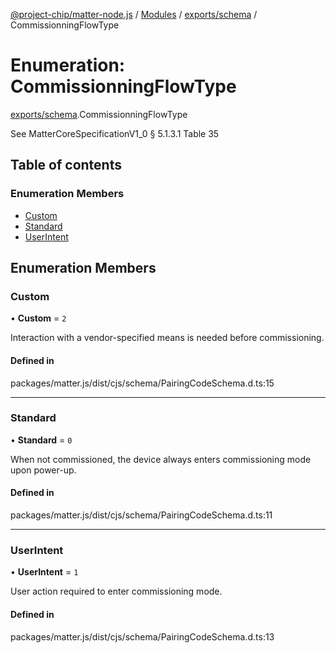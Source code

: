 [@project-chip/matter-node.js](../README.md) / [Modules](../modules.md) / [exports/schema](../modules/exports_schema.md) / CommissionningFlowType

# Enumeration: CommissionningFlowType

[exports/schema](../modules/exports_schema.md).CommissionningFlowType

See MatterCoreSpecificationV1_0 § 5.1.3.1 Table 35

## Table of contents

### Enumeration Members

- [Custom](exports_schema.CommissionningFlowType.md#custom)
- [Standard](exports_schema.CommissionningFlowType.md#standard)
- [UserIntent](exports_schema.CommissionningFlowType.md#userintent)

## Enumeration Members

### Custom

• **Custom** = ``2``

Interaction with a vendor-specified means is needed before commissioning.

#### Defined in

packages/matter.js/dist/cjs/schema/PairingCodeSchema.d.ts:15

___

### Standard

• **Standard** = ``0``

When not commissioned, the device always enters commissioning mode upon power-up.

#### Defined in

packages/matter.js/dist/cjs/schema/PairingCodeSchema.d.ts:11

___

### UserIntent

• **UserIntent** = ``1``

User action required to enter commissioning mode.

#### Defined in

packages/matter.js/dist/cjs/schema/PairingCodeSchema.d.ts:13
